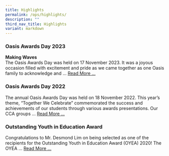 ```yaml
---
title: Highlights
permalink: /ops/highlights/
description: ""
third_nav_title: Highlights
variant: markdown
---
```

### Oasis Awards Day 2023

**Making Waves**<br>
The Oasis Awards Day was held on 17 November 2023. It was a joyous occasion filled with excitement and pride as we came together as one Oasis family to acknowledge and ... [Read More ...](https://www.oasispri.moe.edu.sg/ops/highlights/awards-day-2023/)

### Oasis Awards Day 2022

The annual Oasis Awards Day was held on 18 November 2022. This year’s theme, “Together We Celebrate” commemorated the success and achievements of our students through various awards presentations. Our CCA groups ... [Read More ...](https://staging.d6400o65xh90r.amplifyapp.com/ops/highlights/awards-day-2022)

### Outstanding Youth in Education Award

Congratulations to Mr. Desmond Lim on being selected as one of the recipients for the Outstanding Youth in Education Award (OYEA) 2020! The OYEA ... [Read More ...](https://staging.d6400o65xh90r.amplifyapp.com/ops/highlights/outstanding-youth-in-education-award)